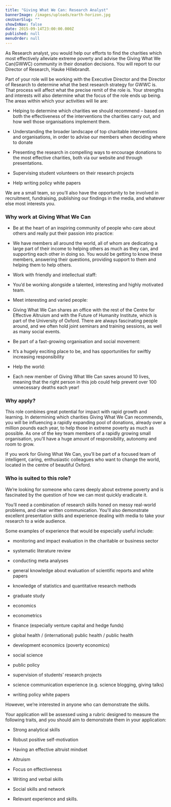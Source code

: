 ```yaml
---
title: "Giving What We Can: Research Analyst"
bannerImage: /images/uploads/earth-horizon.jpg
cmsUserSlug: ""
showInNav: false
date: 2015-09-14T23:00:00.000Z
published: null
menuOrder: null
---
```


  As Research analyst, you would help our efforts to find the charities which most effectively alleviate extreme poverty and advise the Giving What We Can(GWWC) community in their donation decisions. You will report to our Director of Research, Hauke Hillebrandt.

Part of your role will be working with the Executive Director and the Director of Research to determine what the best research strategy for GWWC is. That process will affect what the precise remit of the role is. Your strengths and interests will also determine what the focus of the role ends up being. The areas within which your activities will lie are:

* Helping to determine which charities we should recommend – based on both the effectiveness of the interventions the charities carry out, and how well those organisations implement them.

* Understanding the broader landscape of top charitable interventions and organisations, in order to advise our members when deciding where to donate

* Presenting the research in compelling ways to encourage donations to the most effective charities, both via our website and through presentations.

* Supervising student volunteers on their research projects

* Help writing policy white papers

We are a small team, so you&rsquo;ll also have the opportunity to be involved in recruitment, fundraising, publishing our findings in the media, and whatever else most interests you.

### Why work at Giving What We Can

* Be at the heart of an inspiring community of people who care about others and really put their passion into practice:

* We have members all around the world, all of whom are dedicating a large part of their income to helping others as much as they can, and supporting each other in doing so. You would be getting to know these members, answering their questions, providing support to them and helping them to help others.

* Work with friendly and intellectual staff:

* You&rsquo;d be working alongside a talented, interesting and highly motivated team.

* Meet interesting and varied people:

* Giving What We Can shares an office with the rest of the Centre for Effective Altruism and with the Future of Humanity Institute, which is part of the University of Oxford. There are always fascinating people around, and we often hold joint seminars and training sessions, as well as many social events.

* Be part of a fast-growing organisation and social movement:

* It&rsquo;s a hugely exciting place to be, and has opportunities for swiftly increasing responsibility

* Help the world:

* Each new member of Giving What We Can saves around 10 lives, meaning that the right person in this job could help prevent over 100 unnecessary deaths each year!

### Why apply?

This role combines great potential for impact with rapid growth and learning. In determining which charities Giving What We Can recommends, you will be influencing a rapidly expanding pool of donations, already over a million pounds each year, to help those in extreme poverty as much as possible. As one of the key team members of a rapidly growing small organisation, you&rsquo;ll have a huge amount of responsibility, autonomy and room to grow.

If you work for Giving What We Can, you&rsquo;ll be part of a focused team of intelligent, caring, enthusiastic colleagues who want to change the world, located in the centre of beautiful Oxford.

### Who is suited to this role?

We&rsquo;re looking for someone who cares deeply about extreme poverty and is fascinated by the question of how we can most quickly eradicate it.

You&rsquo;ll need a combination of research skills honed on messy real-world problems, and clear written communication. You'll also demonstrate excellent presentation skills and experience dealing with media to take your research to a wide audience.

Some examples of experience that would be especially useful include:

* monitoring and impact evaluation in the charitable or business sector

* systematic literature review

* conducting meta analyses

* general knowledge about evaluation of scientific reports and white papers

* knowledge of statistics and quantitative research methods

* graduate study

* economics

* econometrics

* finance (especially venture capital and hedge funds)

* global health / (international) public health / public health

* development economics (poverty economics)

* social science

* public policy

* supervision of students&rsquo; research projects

* science communication experience (e.g. science blogging, giving talks)

* writing policy white papers

However, we&rsquo;re interested in anyone who can demonstrate the skills.

Your application will be assessed using a rubric designed to measure the following traits, and you should aim to demonstrate them in your application:

 * Strong analytical skills

* Robust positive self-motivation

* Having an effective altruist mindset

* Altruism

* Focus on effectiveness

* Writing and verbal skills

* Social skills and network

* Relevant experience and skills.

  
  
  